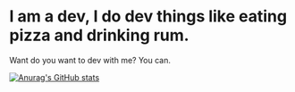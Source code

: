 # I am a dev, I do dev things like eating pizza and drinking rum.

Want do you want to dev with me? You can.

[![Anurag's GitHub stats](https://github-readme-stats.vercel.app/api?username=JABirchall&theme=radical&show_icons=true)](https://github.com/anuraghazra/github-readme-stats)
